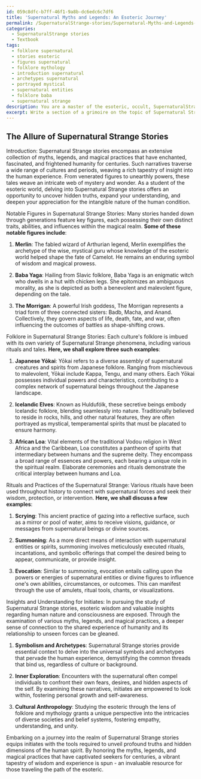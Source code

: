 ```yaml
---
id: 059c8dfc-b7ff-46f1-9a8b-dc6edc6c7df6
title: 'Supernatural Myths and Legends: An Esoteric Journey'
permalink: /SupernaturalStrange-stories/Supernatural-Myths-and-Legends-An-Esoteric-Journey/
categories:
  - SupernaturalStrange stories
  - Textbook
tags:
  - folklore supernatural
  - stories esoteric
  - figures supernatural
  - folklore mythology
  - introduction supernatural
  - archetypes supernatural
  - portrayed mystical
  - supernatural entities
  - folklore baba
  - supernatural strange
description: You are a master of the esoteric, occult, SupernaturalStrange stories and education, you have written many textbooks on the subject in ways that provide students with rich and deep understanding of the subject. You are being asked to write textbook-like sections on a topic and you do it with full context, explainability, and reliability in accuracy to the true facts of the topic at hand, in a textbook style that a student would easily be able to learn from, in a rich, engaging, and contextual way. Always include relevant context (such as formulas and history), related concepts, and in a way that someone can gain deep insights from.
excerpt: Write a section of a grimoire on the topic of Supernatural Strange stories, exploring various myths, legends, and magical practices. Include notable figures, folklore, and rituals associated with these stories, as well as insights and understanding that initiates can learn from to broaden their knowledge of the occult and esoteric world.
---
```


## The Allure of Supernatural Strange Stories

Introduction:
Supernatural Strange stories encompass an extensive collection of myths, legends, and magical practices that have enchanted, fascinated, and frightened humanity for centuries. Such narratives traverse a wide range of cultures and periods, weaving a rich tapestry of insight into the human experience. From venerated figures to unearthly powers, these tales weave an intricate web of mystery and wonder. As a student of the esoteric world, delving into Supernatural Strange stories offers an opportunity to uncover hidden truths, expand your understanding, and deepen your appreciation for the intangible nature of the human condition.

Notable Figures in Supernatural Strange Stories:
Many stories handed down through generations feature key figures, each possessing their own distinct traits, abilities, and influences within the magical realm. **Some of these notable figures include**:

1. ****Merlin****: The fabled wizard of Arthurian legend, Merlin exemplifies the archetype of the wise, mystical guru whose knowledge of the esoteric world helped shape the fate of Camelot. He remains an enduring symbol of wisdom and magical prowess.

2. ****Baba Yaga****: Hailing from Slavic folklore, Baba Yaga is an enigmatic witch who dwells in a hut with chicken legs. She epitomizes an ambiguous morality, as she is depicted as both a benevolent and malevolent figure, depending on the tale.

3. ****The Morrigan****: A powerful Irish goddess, The Morrigan represents a triad form of three connected sisters: Badb, Macha, and Anand. Collectively, they govern aspects of life, death, fate, and war, often influencing the outcomes of battles as shape-shifting crows.

Folklore in Supernatural Strange Stories:
Each culture's folklore is imbued with its own variety of Supernatural Strange phenomena, including various rituals and tales. **Here, we shall explore three such examples**:

1. ****Japanese Yōkai****: Yōkai refers to a diverse assembly of supernatural creatures and spirits from Japanese folklore. Ranging from mischievous to malevolent, Yōkai include Kappa, Tengu, and many others. Each Yōkai possesses individual powers and characteristics, contributing to a complex network of supernatural beings throughout the Japanese landscape.

2. ****Icelandic Elves****: Known as Huldufólk, these secretive beings embody Icelandic folklore, blending seamlessly into nature. Traditionally believed to reside in rocks, hills, and other natural features, they are often portrayed as mystical, temperamental spirits that must be placated to ensure harmony.

3. ****African Loa****: Vital elements of the traditional Vodou religion in West Africa and the Caribbean, Loa constitutes a pantheon of spirits that intermediary between humans and the supreme deity. They encompass a broad range of essences and powers, each bearing a unique role in the spiritual realm. Elaborate ceremonies and rituals demonstrate the critical interplay between humans and Loa.

Rituals and Practices of the Supernatural Strange:
Various rituals have been used throughout history to connect with supernatural forces and seek their wisdom, protection, or intervention. **Here, we shall discuss a few examples**:

1. ****Scrying****: This ancient practice of gazing into a reflective surface, such as a mirror or pool of water, aims to receive visions, guidance, or messages from supernatural beings or divine sources.

2. ****Summoning****: As a more direct means of interaction with supernatural entities or spirits, summoning involves meticulously executed rituals, incantations, and symbolic offerings that compel the desired being to appear, communicate, or provide insight.

3. ****Evocation****: Similar to summoning, evocation entails calling upon the powers or energies of supernatural entities or divine figures to influence one's own abilities, circumstances, or outcomes. This can manifest through the use of amulets, ritual tools, chants, or visualizations.

Insights and Understanding for Initiates:
In pursuing the study of Supernatural Strange stories, esoteric wisdom and valuable insights regarding human nature and consciousness are exposed. Through the examination of various myths, legends, and magical practices, a deeper sense of connection to the shared experience of humanity and its relationship to unseen forces can be gleaned.

1. ****Symbolism and Archetypes****: Supernatural Strange stories provide essential context to delve into the universal symbols and archetypes that pervade the human experience, demystifying the common threads that bind us, regardless of culture or background.

2. ****Inner Exploration****: Encounters with the supernatural often compel individuals to confront their own fears, desires, and hidden aspects of the self. By examining these narratives, initiates are empowered to look within, fostering personal growth and self-awareness.

3. ****Cultural Anthropology****: Studying the esoteric through the lens of folklore and mythology grants a unique perspective into the intricacies of diverse societies and belief systems, fostering empathy, understanding, and unity.

Embarking on a journey into the realm of Supernatural Strange stories equips initiates with the tools required to unveil profound truths and hidden dimensions of the human spirit. By honoring the myths, legends, and magical practices that have captivated seekers for centuries, a vibrant tapestry of wisdom and experience is spun - an invaluable resource for those traveling the path of the esoteric.
